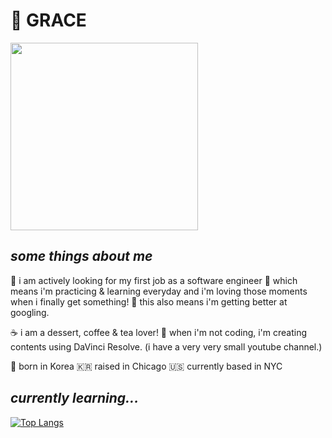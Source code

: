 # 🍦 GRACE 


 <img align="center" width="300" src="https://media.giphy.com/media/TVWcMoCORhfodTjOZb/giphy.gif" />

 ## ***some things about me***
  🎂 i am actively looking for my first job as a software engineer 
  🍪 which means i'm practicing & learning everyday and i'm loving those moments when i finally get something! 
  🍩 this also means i'm getting better at googling. 
 
  ☕ i am a dessert, coffee & tea lover!
  🧁 when i'm not coding, i'm creating contents using DaVinci Resolve. (i have a very very small youtube channel.)
  
  🍵 born in Korea 🇰🇷 raised in Chicago 🇺🇸 currently based in NYC 
  
## ***currently learning...***
[![Top Langs](https://github-readme-stats.vercel.app/api/top-langs/?username=johgee&layout=compact)](https://github.com/johgee/github-readme-stats)
